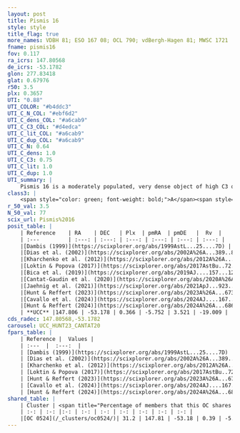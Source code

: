 ```yaml
---
layout: post
title: Pismis 16
style: style
title_flag: true
more_names: VDBH 81; ESO 167 08; OCL 790; vdBergh-Hagen 81; MWSC 1721
fname: pismis16
fov: 0.117
ra_icrs: 147.80568
de_icrs: -53.1782
glon: 277.83418
glat: 0.67976
r50: 3.5
plx: 0.3657
UTI: "0.88"
UTI_COLOR: "#b4ddc3"
UTI_C_N_COL: "#ebf6d2"
UTI_C_dens_COL: "#a6cab9"
UTI_C_C3_COL: "#d4edca"
UTI_C_lit_COL: "#a6cab9"
UTI_C_dup_COL: "#a6cab9"
UTI_C_N: 0.64
UTI_C_dens: 1.0
UTI_C_C3: 0.75
UTI_C_lit: 1.0
UTI_C_dup: 1.0
UTI_summary: |
    Pismis 16 is a moderately populated, very dense object of high C3 quality. It is very well-studied in the literature. This object shares a moderate percentage of members with a later reported entry.
class3: |
    <span style="color: green; font-weight: bold;">A</span><span style="color: #FFC300; font-weight: bold;">B</span>
r_50_val: 3.5
N_50_val: 77
scix_url: Pismis%2016
posit_table: |
    | Reference    | RA    | DEC   | Plx  | pmRA  | pmDE   |  Rv  |
    | :---         | :---: | :---: | :---: | :---: | :---: | :---: |
    |[Dambis (1999)](https://scixplorer.org/abs/1999AstL...25....7D) | 147.817 | -53.167 | -- | -- | -- | -- |
    |[Dias et al. (2002)](https://scixplorer.org/abs/2002A%26A...389..871D) | 147.817 | -53.167 | -- | -6.55 | 1.7 | 21.0 |
    |[Kharchenko et al. (2012)](https://scixplorer.org/abs/2012A%26A...543A.156K) | 147.815 | -53.173 | -- | -5.2 | 3.13 | -- |
    |[Loktin & Popova (2017)](https://scixplorer.org/abs/2017AstBu..72..257L) | 147.81 | -53.167 | -- | -6.55 | 1.7 | 21.0 |
    |[Bica et al. (2019)](https://scixplorer.org/abs/2019AJ....157...12B) | 147.798 | -53.182 | -- | -- | -- | -- |
    |[Cantat-Gaudin et al. (2020)](https://scixplorer.org/abs/2020A%26A...640A...1C) | 147.812 | -53.172 | 0.356 | -5.794 | 3.471 | -- |
    |[Jaehnig et al. (2021)](https://scixplorer.org/abs/2021ApJ...923..129J) | 147.812 | -53.176 | 0.403 | -5.814 | 3.515 | -- |
    |[Hunt & Reffert (2023)](https://scixplorer.org/abs/2023A%26A...673A.114H) | 147.818 | -53.176 | 0.36 | -5.763 | 3.601 | -13.025 |
    |[Cavallo et al. (2024)](https://scixplorer.org/abs/2024AJ....167...12C) | 147.83 | -53.176 | 0.37 | -- | -- | -- |
    |[Hunt & Reffert (2024)](https://scixplorer.org/abs/2024A%26A...686A..42H) | 147.818 | -53.176 | 0.36 | -5.763 | 3.601 | -13.025 |
    | **UCC** |147.806 | -53.178 | 0.366 | -5.752 | 3.521 | -19.009 | 
cds_radec: 147.80568,-53.1782
carousel: UCC_HUNT23_CANTAT20
fpars_table: |
    | Reference |  Values |
    | :---  |  :---:  |
    | [Dambis (1999)](https://scixplorer.org/abs/1999AstL...25....7D) | `E_B-V_=0.572, DM0=11.6, log_age_=7.4` |
    | [Dias et al. (2002)](https://scixplorer.org/abs/2002A%26A...389..871D) | `E(B-V)=0.557, Dist=1824.0, Age=7.839` |
    | [Kharchenko et al. (2012)](https://scixplorer.org/abs/2012A%26A...543A.156K) | `e_bv=0.625, distance=1949, log_age=7.1` |
    | [Loktin & Popova (2017)](https://scixplorer.org/abs/2017AstBu..72..257L) | `E(B-V)=0.557, Dmod=11.306, logt=7.839` |
    | [Hunt & Reffert (2023)](https://scixplorer.org/abs/2023A%26A...673A.114H) | `AV50=2.138, diffAV50=2.678, MOD50=11.892, logAge50=7.519` |
    | [Cavallo et al. (2024)](https://scixplorer.org/abs/2024AJ....167...12C) | `AV50=1.88, dMod50=12.0, logAge50=7.62, [Fe/H]50=0.73` |
    | [Hunt & Reffert (2024)](https://scixplorer.org/abs/2024A%26A...686A..42H) | `MassJ=680.683` |
shared_table: |
    | Cluster | <span title="Percentage of members that this OC shares with the ones listed">%</span>   | RA   | DEC   | Plx   | pmRA  | pmDE  | Rv | UTI |
    | :-: | :-: |:-: | :-: | :-: | :-: | :-: | :-: | :-: |
    |[OC 0524](/_clusters/oc0524/)| 31.2 | 147.81 | -53.18 | 0.39 | -5.79 | 3.62 | -23.64 |0.01 |
---
```


